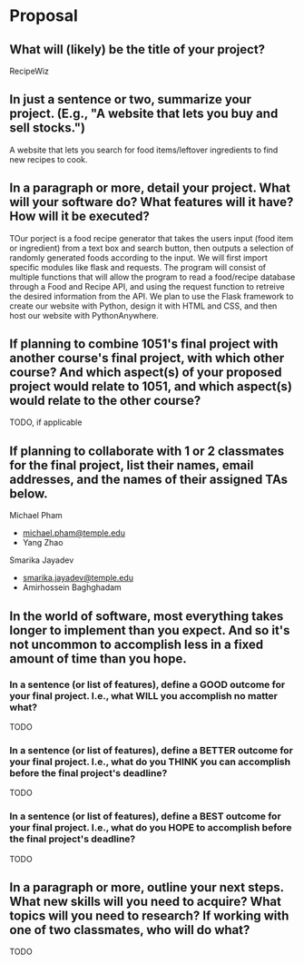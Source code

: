 # Proposal

## What will (likely) be the title of your project?

RecipeWiz

## In just a sentence or two, summarize your project. (E.g., "A website that lets you buy and sell stocks.")

A website that lets you search for food items/leftover ingredients to find new recipes to cook.


## In a paragraph or more, detail your project. What will your software do? What features will it have? How will it be executed?

TOur porject is a food recipe generator that takes the users input (food item or ingredient) from a text box and search button, then outputs a selection of randomly generated foods according to the input. We will first import specific modules like flask and requests. The program will consist of multiple functions that will allow the program to read a food/recipe database through a Food and Recipe API, and using the request function to retreive the desired information from the API. We plan to use the Flask framework to create our website with Python, design it with HTML and CSS, and then host our website with PythonAnywhere.


## If planning to combine 1051's final project with another course's final project, with which other course? And which aspect(s) of your proposed project would relate to 1051, and which aspect(s) would relate to the other course?

TODO, if applicable

## If planning to collaborate with 1 or 2 classmates for the final project, list their names, email addresses, and the names of their assigned TAs below.

Michael Pham
- michael.pham@temple.edu
- Yang Zhao

Smarika Jayadev
- smarika.jayadev@temple.edu
- Amirhossein Baghghadam


## In the world of software, most everything takes longer to implement than you expect. And so it's not uncommon to accomplish less in a fixed amount of time than you hope.

### In a sentence (or list of features), define a GOOD outcome for your final project. I.e., what WILL you accomplish no matter what?

TODO

### In a sentence (or list of features), define a BETTER outcome for your final project. I.e., what do you THINK you can accomplish before the final project's deadline?

TODO

### In a sentence (or list of features), define a BEST outcome for your final project. I.e., what do you HOPE to accomplish before the final project's deadline?

TODO

## In a paragraph or more, outline your next steps. What new skills will you need to acquire? What topics will you need to research? If working with one of two classmates, who will do what?

TODO
